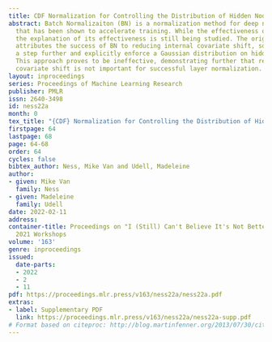 ```yaml
---
title: CDF Normalization for Controlling the Distribution of Hidden Nodes
abstract: Batch Normalizaiton (BN) is a normalization method for deep neural networks
  that has been shown to accelerate training. While the effectiveness of BN is undisputed,
  the explanation of its effectiveness is still being studied. The original BN paper
  attributes the success of BN to reducing internal covariate shift, so we take this
  a step further and explicitly enforce a Gaussian distribution on hidden layer activations.
  This approach proves to be ineffective, demonstrating further that reducing internal
  covariate shift is not important for successful layer normalization.
layout: inproceedings
series: Proceedings of Machine Learning Research
publisher: PMLR
issn: 2640-3498
id: ness22a
month: 0
tex_title: "{CDF} Normalization for Controlling the Distribution of Hidden Nodes"
firstpage: 64
lastpage: 68
page: 64-68
order: 64
cycles: false
bibtex_author: Ness, Mike Van and Udell, Madeleine
author:
- given: Mike Van
  family: Ness
- given: Madeleine
  family: Udell
date: 2022-02-11
address:
container-title: Proceedings on "I (Still) Can't Believe It's Not Better!" at NeurIPS
  2021 Workshops
volume: '163'
genre: inproceedings
issued:
  date-parts:
  - 2022
  - 2
  - 11
pdf: https://proceedings.mlr.press/v163/ness22a/ness22a.pdf
extras:
- label: Supplementary PDF
  link: https://proceedings.mlr.press/v163/ness22a/ness22a-supp.pdf
# Format based on citeproc: http://blog.martinfenner.org/2013/07/30/citeproc-yaml-for-bibliographies/
---
```

